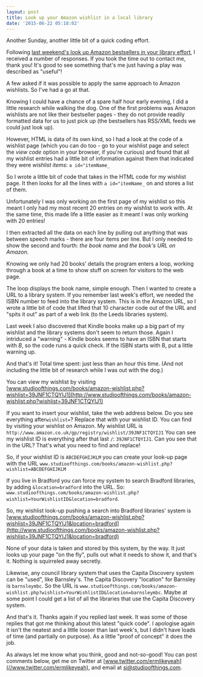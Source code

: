 ```yaml
---
layout: post
title: Look up your Amazon wishlist in a local library
date: '2015-06-22 05:18:02'
---
```


Another Sunday, another little bit of a quick coding effort.

Following [last weekend's look up Amazon bestsellers in your library effort](//www.ermlikeyeah.com/amazon-lookup/), I received a number of responses. If you took the time out to contact me, thank you! It's good to see something that's me just having a play was described as "useful"!

A few asked if it was possible to apply the same approach to Amazon wishlists. So I've had a go at that.

Knowing I could have a chance of a spare half hour early evening, I did a little research while walking the dog. One of the first problems was Amazon wishlists are not like their bestseller pages - they do not provide readily formatted data for us to just pick up (the bestsellers has RSS/XML feeds we could just look up).

However, HTML is data of its own kind, so I had a look at the code of a wishlist page (which you can do too - go to your wishlist page and select the *view code* option in your browser, if you're curious) and found that all my wishlist entries had a little bit of information against them that indicated they were *wishlist items*: `a id="itemName_`

So I wrote a little bit of code that takes in the HTML code for my wishlist page. It then looks for all the lines with `a id="itemName_` on and stores a list of them.

Unfortunately I was only working on the first page of my wishlist so this meant I only had my most recent 20 entries on my wishlist to work with. At the same time, this made life a little easier as it meant I was only working with 20 entries!

I then extracted all the data on each line by pulling out anything that was between speech marks - there are four items per line. But I only needed to show the second and fourth: *the book name* and *the book's URL on Amazon*.

Knowing we only had 20 books' details the program enters a loop, working through a book at a time to show stuff on screen for visitors to the web page.

The loop displays the book name, simple enough. Then I wanted to create a URL to a library system. If you remember last week's effort, we needed the ISBN number to feed into the library system. This is in the Amazon URL, so I wrote a little bit of code that lifted that 10 character code out of the URL and "spits it out" as part of a web link (to the Leeds libraries system).

Last week I also discovered that Kindle books make up a big part of my wishlist and the library systems don't seem to return those. Again I intriduced a "warning" - Kindle books seems to have an ISBN that starts with *B*, so the code runs a quick check. If the ISBN starts with B, put a little warning up.

And that's it! Total time spent: just less than an hour this time. (And not including the little bit of research while I was out with the dog.)

You can view my wishlist by visiting [www.studioofthings.com/books/amazon-wishlist.php?wishlist=39JNF1CTQYIJ1](http://www.studioofthings.com/books/amazon-wishlist.php?wishlist=39JNF1CTQYIJ1)

If you want to insert your wishlist, take the web address below. Do you see everything after`wishlist=`? Replace that with your wishlist ID. You can find by visiting your wishlist on Amazon. My wishlist URL is `http://www.amazon.co.uk/gp/registry/wishlist/39JNF1CTQYIJ1` You can see my wishlist ID is everything after that last `/`: `39JNF1CTQYIJ1`. Can you see that in the URL? That's what you need to find and replace!

So, if your wishlist ID is `ABCDEFGHIJKLM` you can create your look-up page with the URL `www.studioofthings.com/books/amazon-wishlist.php?wishlist=ABCDEFGHIJKLM`

If you live in Bradford you can force my system to search Bradford libraries, by adding `&location=bradford` into the URL. So: `www.studioofthings.com/books/amazon-wishlist.php?wishlist=YourWishlistID&location=bradford`.

So, my wishlist look-up pushing a search into Bradford libraries' system is [www.studioofthings.com/books/amazon-wishlist.php?wishlist=39JNF1CTQYIJ1&location=bradford](http://www.studioofthings.com/books/amazon-wishlist.php?wishlist=39JNF1CTQYIJ1&location=bradford)

None of your data is taken and stored by this system, by the way. It just looks up your page "on the fly", pulls out what it needs to show it, and that's it. Nothing is squirreled away secretly.

Likewise, any council library system that uses the Capita Discovery system can be "used", like Barnsley's. The Capita Discovery "location" for Barnsley is `barnsleymbc`. So the URL is `www.studioofthings.com/books/amazon-wishlist.php?wishlist=YourWishlistID&location=barnsleymbc`. Maybe at some point I could get a list of all the libraries that use the Capita Discovery system.

And that's it. Thanks again if you replied last week. It was some of those replies that got me thinking about this latest "quick code". I apologise again it isn't the neatest and a little looser than last week's, but I didn't have loads of time (and partially on purpose). As a little "proof of concept" it does the job.

As always let me know what you think, good and not-so-good! You can post comments below, get me on Twitter at [www.twitter.com/ermlikeyeah](//www.twitter.com/ermlikeyeah), and email at [si@studioofthings.com](mailto:si@studioofthings.com).